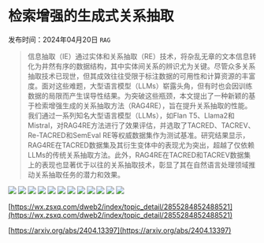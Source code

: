 # 检索增强的生成式关系抽取
发布时间：2024年04月20日
`RAG`
> 信息抽取（IE）通过实体和关系抽取（RE）技术，将杂乱无章的文本信息转化为井然有序的数据结构，其中实体间关系的辨识尤为关键。尽管众多关系抽取技术已现世，但其成效往往受限于标注数据的可用性和计算资源的丰富度。面对这些难题，大型语言模型（LLMs）崭露头角，但有时也会因训练数据的局限而产生误导性结果。为突破这些瓶颈，本文提出了一种新颖的基于检索增强生成的关系抽取方法（RAG4RE），旨在提升关系抽取的性能。我们通过一系列知名大型语言模型（LLMs），如Flan T5、Llama2和Mistral，对RAG4RE方法进行了效果评估，并选取了TACRED、TACREV、Re-TACRED和SemEval RE等权威数据集作为测试基准。研究结果显示，RAG4RE在TACRED数据集及其衍生变体中的表现尤为突出，超越了仅依赖LLMs的传统关系抽取方法。此外，RAG4RE在TACRED和TACREV数据集上的表现也显著优于以往的关系抽取技术，彰显了其在自然语言处理领域推动关系抽取任务的潜力和效果。

![](https://raw.githubusercontent.com/HuggingAGI/HuggingArxiv/main/paper_images/2404.13397/x1.png)
![](https://raw.githubusercontent.com/HuggingAGI/HuggingArxiv/main/paper_images/2404.13397/x2.png)
![](https://raw.githubusercontent.com/HuggingAGI/HuggingArxiv/main/paper_images/2404.13397/x3.png)
![](https://raw.githubusercontent.com/HuggingAGI/HuggingArxiv/main/paper_images/2404.13397/x4.png)
![](https://raw.githubusercontent.com/HuggingAGI/HuggingArxiv/main/paper_images/2404.13397/x5.png)
![](https://raw.githubusercontent.com/HuggingAGI/HuggingArxiv/main/paper_images/2404.13397/x6.png)
![](https://raw.githubusercontent.com/HuggingAGI/HuggingArxiv/main/paper_images/2404.13397/x7.png)
![](https://raw.githubusercontent.com/HuggingAGI/HuggingArxiv/main/paper_images/2404.13397/x8.png)
![](https://raw.githubusercontent.com/HuggingAGI/HuggingArxiv/main/paper_images/2404.13397/x9.png)
![](https://raw.githubusercontent.com/HuggingAGI/HuggingArxiv/main/paper_images/2404.13397/x10.png)
![](https://raw.githubusercontent.com/HuggingAGI/HuggingArxiv/main/paper_images/2404.13397/x11.png)
![](https://raw.githubusercontent.com/HuggingAGI/HuggingArxiv/main/paper_images/2404.13397/x12.png)

[https://wx.zsxq.com/dweb2/index/topic_detail/2855284852488521](https://wx.zsxq.com/dweb2/index/topic_detail/2855284852488521)

[https://arxiv.org/abs/2404.13397](https://arxiv.org/abs/2404.13397)